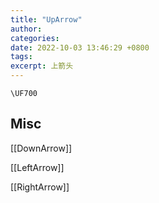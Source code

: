 ```yaml
---
title: "UpArrow"
author: 
categories: 
date: 2022-10-03 13:46:29 +0800
tags: 
excerpt: 上箭头
---
```



`\UF700`




## Misc


[[DownArrow]]

[[LeftArrow]]

[[RightArrow]]



